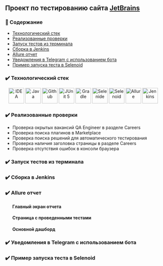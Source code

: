 ## Проект по тестированию сайта [JetBrains](https://www.jetbrains.com)

### :ledger: Содержание
- [Технологический стек](#технологический-стек)
- [Реализованные проверки](#реализованные-проверки)
- [Запуск тестов из терминала](#запуск-тестов-из-терминала)
- [Сборка в Jenkins](#сборка-в-jenkins)
- [Allure отчет](#allure-отчет)
- [Уведомления в Telegram с использованием бота](#уведомления-в-telegram-с-использованием-бота)
- [Пример запуска теста в Selenoid](#пример-запуска-теста-в-selenoid)

### :heavy_check_mark: Технологический стек <a name="технологический-стек"></a>
<p align="center">
<a href="https://www.jetbrains.com/idea/"><img src="/images/Intelij_IDEA.svg" width="50" height="50"  alt="IDEA"/></a>
<a href="https://www.java.com/"><img src="/images/Java.svg" width="50" height="50"  alt="Java"/></a>
<a href="https://github.com/"><img src="/images/Github.svg" width="50" height="50"  alt="Github"/></a>
<a href="https://junit.org/junit5/"><img src="/images/JUnit5.svg" width="50" height="50"  alt="JUnit 5"/></a>
<a href="https://gradle.org/"><img src="/images/Gradle.svg" width="50" height="50"  alt="Gradle"/></a>
<a href="https://selenide.org/"><img src="/images/Selenide.svg" width="50" height="50"  alt="Selenide"/></a>
<a href="https://aerokube.com/selenoid/"><img src="/images/Selenoid.svg" width="50" height="50"  alt="Selenoid"/></a>
<a href="https://github.com/allure-framework/allure2"><img src="/images/Allure_EE.svg" width="50" height="50"  alt="Allure"/></a>
<a href="https://www.jenkins.io/"><img src="/images/Jenkins.svg" width="50" height="50"  alt="Jenkins"/></a>
</p>

### :heavy_check_mark: Реализованные проверки <a name="реализованные-проверки"></a>
- Проверка окрытых вакансий QA Engineer в разделе Careers  
- Проверка поиска плагинов в Marketplace  
- Проверка поиска решений для автоматического тестирования  
- Проверка наличия заголовка страницы в разделе Careers  
- Проверка отсутствия ошибок в консоли браузера  

### :heavy_check_mark: Запуск тестов из терминала <a name="запуск-тестов-из-терминала"></a>

### :heavy_check_mark: Сборка в Jenkins <a name="сборка-в-jenkins"></a>

### :heavy_check_mark: Allure отчет <a name="allure-отчет"></a>
#### &nbsp;&nbsp;&nbsp;&nbsp;&nbsp;&nbsp; Главный экран отчета  
#### &nbsp;&nbsp;&nbsp;&nbsp;&nbsp;&nbsp; Страница с проведенными тестами  
#### &nbsp;&nbsp;&nbsp;&nbsp;&nbsp;&nbsp; Основной дашборд  

### :heavy_check_mark: Уведомления в Telegram с использованием бота <a name="уведомления-в-telegram-с-использованием-бота"></a>

### :heavy_check_mark: Пример запуска теста в Selenoid <a name="пример-запуска-теста-в-selenoid"></a>

